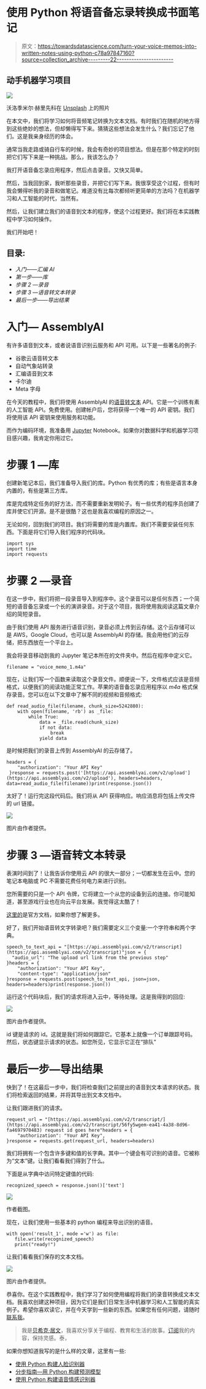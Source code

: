 # 使用 Python 将语音备忘录转换成书面笔记

> 原文：<https://towardsdatascience.com/turn-your-voice-memos-into-written-notes-using-python-c78a97847160?source=collection_archive---------22----------------------->

## 动手机器学习项目

![](img/ce54bad5816b18c0783027f2087d5fcb.png)

沃洛季米尔·赫里先科在 [Unsplash](https://unsplash.com/s/photos/speech?utm_source=unsplash&utm_medium=referral&utm_content=creditCopyText) 上的照片

在本文中，我们将学习如何将音频笔记转换为文本文档。有时我们在随机的地方得到这些绝妙的想法，但却懒得写下来。猜猜这些想法会发生什么？我们忘记了他们。这是我亲身经历的体会。

通常当我走路或骑自行车的时候，我会有奇妙的项目想法。但是在那个特定的时刻把它们写下来是一种挑战。那么，我该怎么办？

我打开语音备忘录应用程序，然后点击录音。又快又简单。

然后，当我回到家，我听那些录音，并把它们写下来。我很享受这个过程，但有时我会懒得听我的录音和做笔记。难道没有比每次都倾听更简单的方法吗？在机器学习和人工智能的时代，当然有。

然后，让我们建立我们的语音到文本的程序，使这个过程更好。我们将在本实践教程中学习如何操作。

我们开始吧！

## 目录:

*   *入门——汇编 AI*
*   *第一步——库*
*   *步骤 2 —录音*
*   *步骤 3 —语音转文本转录*
*   *最后一步——导出结果*

# 入门— AssemblyAI

有许多语音到文本，或者说语音识别云服务和 API 可用。以下是一些著名的例子:

*   谷歌云语音转文本
*   自动气象站转录
*   汇编语音到文本
*   卡尔迪
*   Meta 字母

在今天的教程中，我们将使用 AssemblyAI 的[语音转文本](https://www.assemblyai.com/) API。它是一个训练有素的人工智能 API。免费使用。创建帐户后，您将获得一个唯一的 API 密钥。我们将使用该 API 密钥来使用服务和功能。

而作为编码环境，我准备用 [Jupyter](https://jupyter.org/) Notebook。如果你对数据科学和机器学习项目感兴趣，我肯定你用过它。

# 步骤 1 —库

创建新笔记本后，我们准备导入我们的库。Python 有优秀的库；有些是语言本身内置的，有些是第三方库。

库是完成特定任务的好方法，而不需要重新发明轮子。有一些优秀的程序员创建了库并使它们开源。是不是很酷？这也是我喜欢编程的原因之一。

无论如何，回到我们的项目。我们将需要的库是内置库。我们不需要安装任何东西。下面是将它们导入我们程序的代码块。

```
import sys
import time
import requests
```

# 步骤 2 —录音

在这一步中，我们将把一段录音导入到程序中。这个录音可以是任何东西；一个简短的语音备忘录或一个长的演讲录音。对于这个项目，我将使用我阅读这篇文章介绍的简短录音。

由于我们使用 API 服务进行语音识别，录音必须上传到云存储。这个云存储可以是 AWS，Google Cloud，也可以是 AssemblyAI 的存储。我会用他们的云存储，把东西放在一个平台上。

我会将录音移动到我的 Jupyter 笔记本所在的文件夹中。然后在程序中定义它。

```
filename = "voice_memo_1.m4a"
```

现在，让我们写一个函数来读取这个录音文件。顺便说一下，文件格式应该是音频格式，以便我们的阅读功能正常工作。苹果的语音备忘录应用程序以 *m4a* 格式保存录音。您可以在以下文章中了解不同的视频和音频格式:

</extracting-speech-from-video-using-python-f0ec7e312d38>  

```
def read_audio_file(filename, chunk_size=5242880):
    with open(filename, 'rb') as _file:
        while True:
            data = _file.read(chunk_size)
            if not data:
                break
            yield data
```

是时候把我们的录音上传到 AssemblyAI 的云存储了。

```
headers = {
    "authorization": "Your API Key"
 }response = requests.post('[https://api.assemblyai.com/v2/upload'](https://api.assemblyai.com/v2/upload'), headers=headers, data=read_audio_file(filename))print(response.json())
```

太好了！运行完这段代码后。我们将从 API 获得响应。响应消息将包括上传文件的 url 链接。

![](img/a469d39b5f7be44c22f1b8709039334e.png)

图片由作者提供。

# 步骤 3 —语音转文本转录

表演时间到了！让我告诉你使用云 API 的很大一部分；一切都发生在云中。您的笔记本电脑或 PC 不需要花费任何电力来进行识别。

您所需要的只是一个 API 令牌，它将建立一个从您的设备到云的连接。你可能知道，甚至游戏行业也在向云平台发展。我觉得这太酷了！

[这里的](https://docs.assemblyai.com/overview/getting-started)是官方文档，如果你想了解更多。

好了，我们开始语音转文字转录吧？我们需要定义三个变量:一个字符串和两个字典。

```
speech_to_text_api = "[https://api.assemblyai.com/v2/transcript](https://api.assemblyai.com/v2/transcript)"json = {
  "audio_url": "The upload url link from the previous step"
}headers = {
    "authorization": "Your API Key",
    "content-type": "application/json"
}response = requests.post(speech_to_text_api, json=json, headers=headers)print(response.json())
```

运行这个代码块后，我们的请求将进入云中，等待处理。这是我得到的回应:

![](img/905a6ddf17c4eed54bc23ac71cd8b620.png)

图片由作者提供。

id 键是请求的 id。这就是我们将如何跟踪它。它基本上就像一个订单跟踪号码。然后，状态键显示请求的状态。如您所见，它显示它正在“排队”

# 最后一步—导出结果

快到了！在这最后一步中，我们将检查我们之前提出的语音到文本请求的状态。我们将检索返回的结果，并将其导出到文本文档中。

让我们跟进我们的请求。

```
request_url = "[https://api.assemblyai.com/v2/transcript/](https://api.assemblyai.com/v2/transcript/56fy5wgem-ea41-4a38-8d96-fa4697970483) request id goes here"headers = {
    "authorization": "Your API Key",
}response = requests.get(request_url, headers=headers)
```

我们将拥有一个包含许多键和值的长字典。其中一个键会有可识别的语音。它被称为“文本”键。让我们看看我们得到了什么。

下面是从字典中访问特定键值的代码:

```
recognized_speech = response.json()['text']
```

![](img/c2582fe0a875efb3f53e7df1e7c7a2f1.png)

作者截图。

现在，让我们使用一些基本的 python 编程来导出识别的语音。

```
with open('result_1', mode ='w') as file: 
   file.write(recognized_speech) 
   print("ready!")
```

让我们看看我们保存的文本文档。

![](img/5d04a53e5bc1ffcf3c444759f7978455.png)

图片由作者提供。

恭喜你。在这个实践教程中，我们学习了如何使用编程将我们的录音转换成文本文档。我喜欢创建这种项目，因为它们是我们日常生活中机器学习和人工智能的真实例子。希望你喜欢读它，并在今天学到一些新的东西。如果您有任何问题，请随时[联系我](https://sonsuzdesign.blog)。

> 我是[贝希克·居文](https://medium.com/u/a073b4360020?source=post_page-----c78a97847160--------------------------------)，我喜欢分享关于编程、教育和生活的故事。[订阅](https://lifexplorer.medium.com/membership)我的内容，保持灵感。泰，

如果你想知道我写的是什么样的文章，这里有一些:

*   [使用 Python 构建人脸识别器](/building-a-face-recognizer-in-python-7fd6630c6340)
*   [分步指南—用 Python 构建预测模型](/step-by-step-guide-building-a-prediction-model-in-python-ac441e8b9e8b)
*   [使用 Python 构建语音情感识别器](/building-a-speech-emotion-recognizer-using-python-4c1c7c89d713)